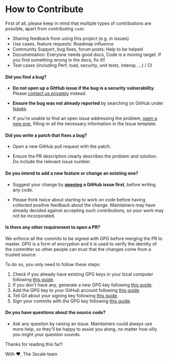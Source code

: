 # How to Contribute

First of all, please keep in mind that multiple types of contributions are possible, apart from contributing `code`:

  * Sharing feedback from using this project (e.g. in issues) 
  * Use cases, feature requests: Roadmap influence
  * Community Support, bug fixes, forum posts: Help to be helped
  * Documentation: Everyone needs good docs, Code is a moving target. If you find something wrong in the docs, fix it!!
  * Test cases (including Perf, load, security, unit tests, interop, ...) / CI

#### **Did you find a bug?**

* **Do not open up a GitHub issue if the bug is a security vulnerability**. Please [contact us privately](https://access.redhat.com/security/team/contact) instead.

* **Ensure the bug was not already reported** by searching on GitHub under [Issues](https://github.com/3scale/system/issues).

* If you're unable to find an open issue addressing the problem, [open a new one](https://github.com/3scale/system/issues/new), filling-in all the necessary information in the Issue template. 

#### **Did you write a patch that fixes a bug?**

* Open a new GitHub pull request with the patch.

* Ensure the PR description clearly describes the problem and solution. Do include the relevant issue number.

#### **Do you intend to add a new feature or change an existing one?**

* Suggest your change by **[opening](https://github.com/3scale/system/issues/new) a GitHub issue first**, before writing any code.

* Please think twice about starting to work on code before having collected positive feedback about the change. Maintainers may have already decided against accepting such contributions, so your work may not be incorporated. 

#### **Is there any other requirement to open a PR?**

We enforce all the commits to be signed with GPG before merging the PR to master.
GPG is a form of encryption and it is used to verify the identity of the committer so other people can trust that the changes come from a trusted source.

To do so, you only need to follow these steps:
  1. Check if you already have existing GPG keys in your local computer following [this guide](https://help.github.com/articles/checking-for-existing-gpg-keys/).
  2. If you don't have any, generate a new GPG key following [this guide](https://help.github.com/articles/generating-a-new-gpg-key/).
  3. Add the GPG key to your GitHub account following [this guide](https://help.github.com/articles/adding-a-new-gpg-key-to-your-github-account/).
  4. Tell Git about your signing key following [this guide](https://help.github.com/articles/telling-git-about-your-signing-key/).
  5. Sign your commits with the GPG key following [this guide](https://help.github.com/articles/signing-commits/).

#### **Do you have questions about the source code?**

* Ask any question by raising an issue. Maintainers could always use more help, so they'll be happy to assist you along, no matter how silly you might your question sounds. 

Thanks for reading this far!! 

With :heart:,
The 3scale team
